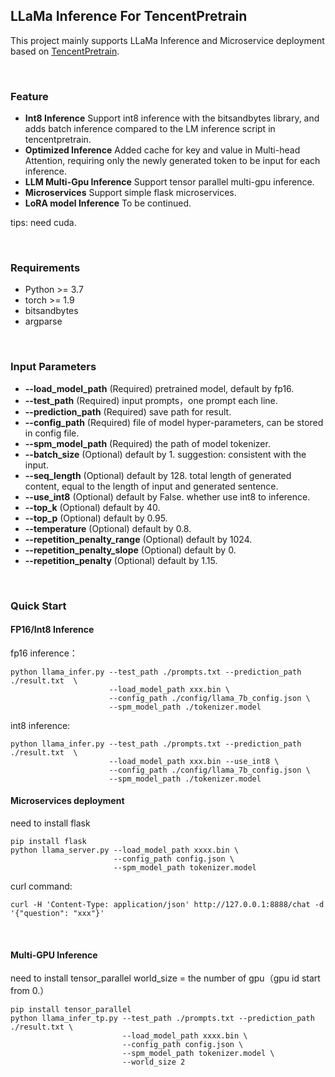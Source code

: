 ## LLaMa Inference For TencentPretrain 

This project mainly supports LLaMa Inference and Microservice deployment based on [TencentPretrain](https://github.com/Tencent/TencentPretrain).

<br>

### Feature 
- __Int8 Inference__ Support int8 inference with the bitsandbytes library, and adds batch inference compared to the LM inference script in tencentpretrain.  
- __Optimized Inference__ Added cache for key and value in Multi-head Attention, requiring only the newly generated token to be input for each inference. 
- __LLM Multi-Gpu Inference__ Support tensor parallel multi-gpu inference.
- __Microservices__ Support simple flask microservices.
- __LoRA model Inference__ To be continued. 

tips: need cuda. 

<br> 

### Requirements 
* Python >= 3.7 
* torch >= 1.9 
* bitsandbytes 
* argparse 

<br>

### Input Parameters 
* __--load_model_path__ (Required) pretrained model, default by fp16. 
* __--test_path__ (Required) input prompts，one prompt each line. 
* __--prediction_path__ (Required) save path for result. 
* __--config_path__ (Required) file of model hyper-parameters, can be stored in config file. 
* __--spm_model_path__ (Required) the path of model tokenizer. 
* __--batch_size__ (Optional) default by 1. suggestion: consistent with the input. 
* __--seq_length__ (Optional) default by 128. total length of generated content, equal to the length of input and generated sentence. 
* __--use_int8__ (Optional) default by False. whether use int8 to inference. 
* __--top_k__ (Optional) default by 40. 
* __--top_p__ (Optional) default by 0.95. 
* __--temperature__ (Optional) default by 0.8. 
* __--repetition_penalty_range__ (Optional) default by 1024. 
* __--repetition_penalty_slope__ (Optional) default by 0. 
* __--repetition_penalty__ (Optional) default by 1.15. 

<br> 

### Quick Start 
#### FP16/Int8 Inference 
fp16 inference： 
```commandline
python llama_infer.py --test_path ./prompts.txt --prediction_path ./result.txt  \
                      --load_model_path xxx.bin \
                      --config_path ./config/llama_7b_config.json \
                      --spm_model_path ./tokenizer.model
``` 


int8 inference: 
```commandline
python llama_infer.py --test_path ./prompts.txt --prediction_path ./result.txt  \
                      --load_model_path xxx.bin --use_int8 \
                      --config_path ./config/llama_7b_config.json \
                      --spm_model_path ./tokenizer.model
``` 

#### Microservices deployment 
need to install flask
```commandline
pip install flask 
python llama_server.py --load_model_path xxxx.bin \
                       --config_path config.json \
                       --spm_model_path tokenizer.model
```
curl command:
```commandline
curl -H 'Content-Type: application/json' http://127.0.0.1:8888/chat -d '{"question": "xxx"}' 
```

<br>

#### Multi-GPU Inference 
need to install tensor_parallel
world_size = the number of gpu（gpu id start from 0.）
```commandline
pip install tensor_parallel
python llama_infer_tp.py --test_path ./prompts.txt --prediction_path ./result.txt \
                         --load_model_path xxxx.bin \
                         --config_path config.json \
                         --spm_model_path tokenizer.model \
                         --world_size 2
```
<br>